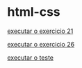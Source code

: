 # html-css
 
 <a href="https://petrus-heinrich.github.io/html-css/ex21resolvido/desafio.html"> executar o exercicio 21 </a>

 <a href="https://petrus-heinrich.github.io/html-css/ex26/mq002/index.html"> executar o exercicio 26 </a>

  <a href="https://petrus-heinrich.github.io/html-css/teste/index.html"> executar o teste </a>